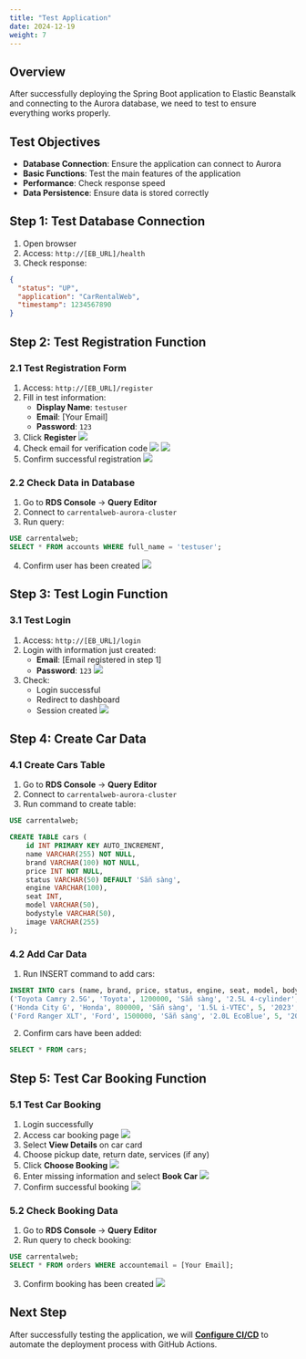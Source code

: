 ```yaml
---
title: "Test Application"
date: 2024-12-19
weight: 7
---
```


## Overview

After successfully deploying the Spring Boot application to Elastic Beanstalk and connecting to the Aurora database, we need to test to ensure everything works properly.

## Test Objectives

- **Database Connection**: Ensure the application can connect to Aurora
- **Basic Functions**: Test the main features of the application
- **Performance**: Check response speed
- **Data Persistence**: Ensure data is stored correctly

## Step 1: Test Database Connection
1. Open browser
2. Access: `http://[EB_URL]/health`
3. Check response:
```json
{
  "status": "UP",
  "application": "CarRentalWeb",
  "timestamp": 1234567890
}
```

## Step 2: Test Registration Function

### 2.1 Test Registration Form
1. Access: `http://[EB_URL]/register`
2. Fill in test information:
   - **Display Name**: `testuser`
   - **Email**: [Your Email]
   - **Password**: `123`
3. Click **Register**
![](/images/007/01.png)
4. Check email for verification code
![](/images/007/02.png)
![](/images/007/03.png)
5. Confirm successful registration
![](/images/007/04.png)

### 2.2 Check Data in Database
1. Go to **RDS Console** → **Query Editor**
2. Connect to `carrentalweb-aurora-cluster`
3. Run query:
```sql
USE carrentalweb;
SELECT * FROM accounts WHERE full_name = 'testuser';
```
4. Confirm user has been created
![](/images/007/05.png)

## Step 3: Test Login Function

### 3.1 Test Login
1. Access: `http://[EB_URL]/login`
2. Login with information just created:
   - **Email**: [Email registered in step 1]
   - **Password**: `123`
![](/images/007/06.png)
3. Check:
   - Login successful
   - Redirect to dashboard
   - Session created
![](/images/007/07.png)

## Step 4: Create Car Data

### 4.1 Create Cars Table
1. Go to **RDS Console** → **Query Editor**
2. Connect to `carrentalweb-aurora-cluster`
3. Run command to create table:

```sql
USE carrentalweb;

CREATE TABLE cars (
    id INT PRIMARY KEY AUTO_INCREMENT,
    name VARCHAR(255) NOT NULL,
    brand VARCHAR(100) NOT NULL,
    price INT NOT NULL,
    status VARCHAR(50) DEFAULT 'Sẵn sàng',
    engine VARCHAR(100),
    seat INT,
    model VARCHAR(50),
    bodystyle VARCHAR(50),
    image VARCHAR(255)
);
```

### 4.2 Add Car Data
1. Run INSERT command to add cars:

```sql
INSERT INTO cars (name, brand, price, status, engine, seat, model, bodystyle, image) VALUES
('Toyota Camry 2.5G', 'Toyota', 1200000, 'Sẵn sàng', '2.5L 4-cylinder', 5, '2023', 'Sedan', 'https://carshop.vn/wp-content/uploads/2022/07/hinh-nen-xe-oto-dep-7.jpg'),
('Honda City G', 'Honda', 800000, 'Sẵn sàng', '1.5L i-VTEC', 5, '2023', 'Sedan', 'honda-city.jpg'),
('Ford Ranger XLT', 'Ford', 1500000, 'Sẵn sàng', '2.0L EcoBlue', 5, '2023', 'Pickup', 'ford-ranger.jpg');
```

2. Confirm cars have been added:
```sql
SELECT * FROM cars;
```

## Step 5: Test Car Booking Function

### 5.1 Test Car Booking
1. Login successfully
2. Access car booking page
![](/images/007/08.png)
3. Select **View Details** on car card
4. Choose pickup date, return date, services (if any)
5. Click **Choose Booking**
![](/images/007/09.png)
6. Enter missing information and select **Book Car**
![](/images/007/10.png)
7. Confirm successful booking
![](/images/007/11.png)

### 5.2 Check Booking Data
1. Go to **RDS Console** → **Query Editor**
2. Run query to check booking:
```sql
USE carrentalweb;
SELECT * FROM orders WHERE accountemail = [Your Email];
```
3. Confirm booking has been created
![](/images/007/12.png)

## Next Step

After successfully testing the application, we will **[Configure CI/CD](../8-Cau-hinh-CI-CD/)** to automate the deployment process with GitHub Actions. 